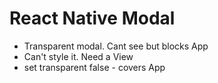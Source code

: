 # React Native Modal

- Transparent modal. Cant see but blocks App
- Can't style it. Need a View
- set transparent false - covers App
